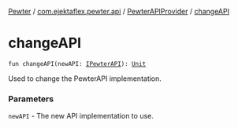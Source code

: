[Pewter](../../index.md) / [com.ejektaflex.pewter.api](../index.md) / [PewterAPIProvider](index.md) / [changeAPI](./change-a-p-i.md)

# changeAPI

`fun changeAPI(newAPI: `[`IPewterAPI`](../-i-pewter-a-p-i/index.md)`): `[`Unit`](https://kotlinlang.org/api/latest/jvm/stdlib/kotlin/-unit/index.html)

Used to change the PewterAPI implementation.

### Parameters

`newAPI` - The new API implementation to use.